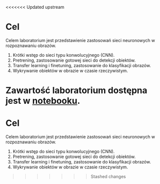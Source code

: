 <<<<<<< Updated upstream
# Cel

Celem laboratorium jest przedstawienie zastosowań sieci neuronowych w rozpoznawaniu 
obrazów.

1. Krótki wstęp do sieci typu konwolucyjnego (CNN).
2. Pretrening, zastosowanie gotowej sieci do detekcji obiektów.
3. Transfer learning i finetuning, zastosowanie do klasyfikacji obrazów.
4. Wykrywanie obiektów w obrazie w czasie rzeczywistym.

Zawartość laboratorium dostępna jest w [notebooku](lab_4.ipynb).
=======
# Cel

Celem laboratorium jest przedstawienie zastosowań sieci neuronowych w rozpoznawaniu 
obrazów.

1. Krótki wstęp do sieci typu konwolucyjnego (CNN).
2. Pretrening, zastosowanie gotowej sieci do detekcji obiektów.
3. Transfer learning i finetuning, zastosowanie do klasyfikacji obrazów.
4. Wykrywanie obiektów w obrazie w czasie rzeczywistym.
>>>>>>> Stashed changes
